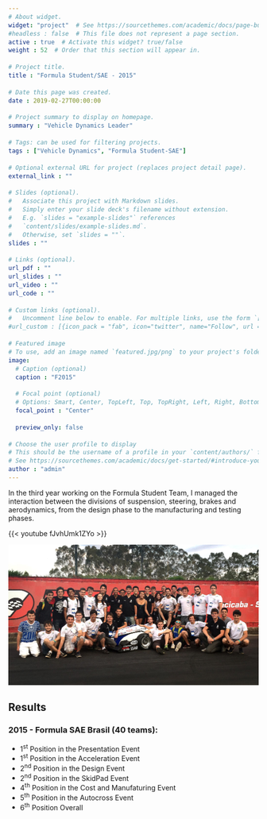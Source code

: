 ```yaml
---
# About widget.
widget: "project"  # See https://sourcethemes.com/academic/docs/page-builder/
#headless : false  # This file does not represent a page section.
active : true  # Activate this widget? true/false
weight : 52  # Order that this section will appear in.

# Project title.
title : "Formula Student/SAE - 2015"

# Date this page was created.
date : 2019-02-27T00:00:00

# Project summary to display on homepage.
summary : "Vehicle Dynamics Leader"

# Tags: can be used for filtering projects.
tags : ["Vehicle Dynamics", "Formula Student-SAE"]

# Optional external URL for project (replaces project detail page).
external_link : ""

# Slides (optional).
#   Associate this project with Markdown slides.
#   Simply enter your slide deck's filename without extension.
#   E.g. `slides = "example-slides"` references 
#   `content/slides/example-slides.md`.
#   Otherwise, set `slides = ""`.
slides : ""

# Links (optional).
url_pdf : ""
url_slides : ""
url_video : ""
url_code : ""

# Custom links (optional).
#   Uncomment line below to enable. For multiple links, use the form `[{...}, {...}, {...}]`.
#url_custom : [{icon_pack = "fab", icon="twitter", name="Follow", url = "https://twitter.com/georgecushen"}]

# Featured image
# To use, add an image named `featured.jpg/png` to your project's folder. 
image:
  # Caption (optional)
  caption : "F2015"
  
  # Focal point (optional)
  # Options: Smart, Center, TopLeft, Top, TopRight, Left, Right, BottomLeft, Bottom, BottomRight
  focal_point : "Center"
  
  preview_only: false
  
# Choose the user profile to display
# This should be the username of a profile in your `content/authors/` folder.
# See https://sourcethemes.com/academic/docs/get-started/#introduce-yourself
author : "admin"
---
```


In the third year working on the Formula Student Team, I managed the interaction between the divisions of suspension, steering, brakes and aerodynamics, from the design phase to the manufacturing and testing phases.

{{< youtube fJvhUmk1ZYo >}}

<img src="team.jpg" alt="Fsae Unicamp Team">

## Results
### 2015 - Formula SAE Brasil (40 teams):
* 1<sup>st</sup> Position in the Presentation Event
* 1<sup>st</sup> Position in the Acceleration Event
* 2<sup>nd</sup> Position in the Design Event
* 2<sup>nd</sup> Position in the SkidPad Event
* 4<sup>th</sup> Position in the Cost and Manufaturing Event
* 5<sup>th</sup> Position in the Autocross Event
* 6<sup>th</sup> Position Overall
